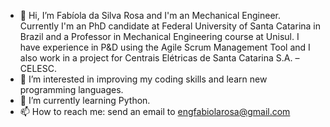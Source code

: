 - 👋 Hi, I’m Fabíola da Silva Rosa and I'm an Mechanical Engineer. Currently I'm an PhD candidate at Federal University of Santa Catarina in Brazil and a Professor
in Mechanical Engineering course at Unisul. I have experience in P&D using the Agile Scrum Management Tool and I also work in a project for Centrais Elétricas 
de Santa Catarina S.A. – CELESC.
- 👀 I’m interested in improving my coding skills and learn new programming languages.
- 🌱 I’m currently learning Python.
- 📫 How to reach me: send an email to engfabiolarosa@gmail.com
